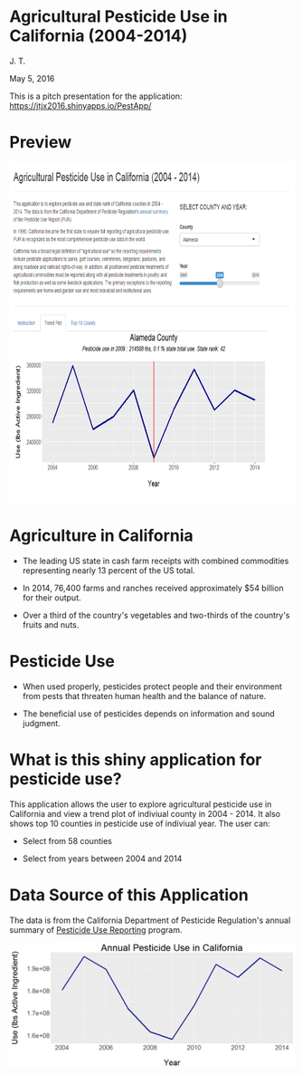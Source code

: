 Agricultural Pesticide Use in California (2004-2014)
========================================================

J. T.

May 5, 2016

This is a pitch presentation for the application:
<https://jtjx2016.shinyapps.io/PestApp/>

Preview
========================================================

<div align="center">
<img src="pic1.png" width=1000 height=600>
</div>


Agriculture in California
========================================================

* The leading US state in cash farm receipts with combined commodities representing nearly 13 percent of the US total.

* In 2014, 76,400 farms and ranches received approximately $54 billion for their output. 

* Over a third of the country's vegetables and two-thirds of the country's fruits and nuts.

Pesticide Use
========================================================
* When used properly, pesticides protect people and their environment from pests that threaten human health and the balance of nature.

*  The beneficial use of pesticides depends on information
and sound judgment. 

What is this shiny application for pesticide use?
========================================================
This application allows the user to explore agricultural pesticide use in California and view a trend plot of indiviual county in 2004 - 2014. It also shows top 10 counties in pesticide use of indiviual year. The user can:

* Select from 58 counties

* Select from years between 2004 and 2014

Data Source of this Application
========================================================
The data is from the California Department of Pesticide Regulation's annual summary of [Pesticide Use Reporting](http://www.cdpr.ca.gov/docs/pur/purmain.htm) program.

![plot of chunk unnamed-chunk-1](PesticideUseCA-figure/unnamed-chunk-1-1.png)
